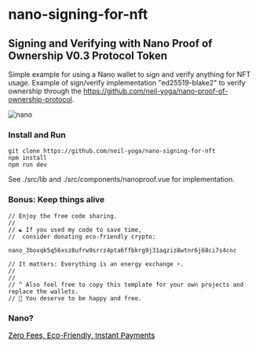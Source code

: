 # nano-signing-for-nft

## Signing and Verifying with Nano Proof of Ownership V0.3 Protocol Token
Simple example for using a Nano wallet to sign and verify anything for NFT usage. Example of sign/verify implementation "ed25519-blake2" to verify ownership through the https://github.com/neil-yoga/nano-proof-of-ownership-protocol. 

![nano](demo-web3.gif)

### Install and Run
```
git clone https://github.com/neil-yoga/nano-signing-for-nft
npm install
npm run dev
```
See ./src/lib and ./src/components/nanoproof.vue for implementation.

### Bonus: Keep things alive
```
// Enjoy the free code sharing. 
//
// ☯️ If you used my code to save time,
//  consider donating eco-friendly crypto:
```

```
nano_3boxqk5q56xsz8ufrw9srrz4pta6ffbkrg9j31aqziz8wtnr6j68ci7s4cnc
```

```
// It matters: Everything is an energy exchange ⚡.
//
//
// ^ Also feel free to copy this template for your own projects and replace the wallets.
// 🙏 You deserve to be happy and free.
```

### Nano?
<a style="color:black;font-size:15px;" href="https://nano.org">Zero Fees, Eco-Friendly, Instant Payments</a>

